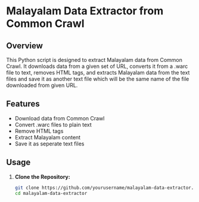 # Malayalam Data Extractor from Common Crawl

## Overview

This Python script is designed to extract Malayalam data from Common Crawl. It downloads data from a given set of URL, converts it from a .warc file to text, removes HTML tags, and extracts Malayalam data from the text files and save it as another text file which will be the same name of the file downloaded from given URL.

## Features

- Download data from Common Crawl
- Convert .warc files to plain text
- Remove HTML tags
- Extract Malayalam content
- Save it as seperate text files

## Usage

1. **Clone the Repository:**

   ```bash
   git clone https://github.com/yourusername/malayalam-data-extractor.git
   cd malayalam-data-extractor